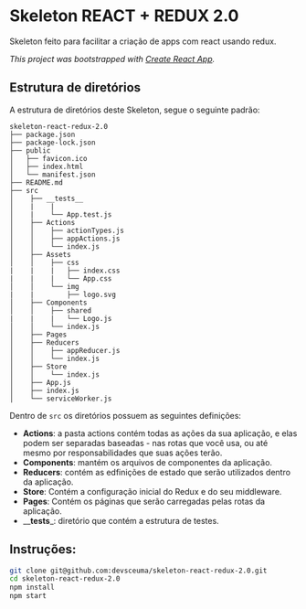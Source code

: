 # Skeleton REACT + REDUX 2.0

Skeleton feito para facilitar a criação de apps com react usando redux.

*This project was bootstrapped with [Create React App](https://github.com/facebook/create-react-app).*

## Estrutura de diretórios

A estrutura de diretórios deste Skeleton, segue o seguinte padrão:

```
skeleton-react-redux-2.0
├── package.json
├── package-lock.json
├── public
│   ├── favicon.ico
│   ├── index.html
│   └── manifest.json
├── README.md
├── src
│    ├── __tests__
│    |    |
│    |    └── App.test.js
│    ├── Actions
│    │    ├── actionTypes.js
│    │    ├── appActions.js
│    │    └── index.js
│    ├── Assets
│    │    ├── css
|    |    |   ├── index.css
|    |    |   └── App.css
│    │    └── img
|    |        ├── logo.svg
│    ├── Components
│    │    ├── shared
|    |    |   └── Logo.js
│    │    └── index.js
│    ├── Pages
│    ├── Reducers
│    │    ├── appReducer.js
│    │    └── index.js
│    ├── Store
│    │    └── index.js
│    ├── App.js
│    ├── index.js
│    └── serviceWorker.js
```

Dentro de `src` os diretórios possuem as seguintes definições:

- **Actions**: a pasta actions contém todas as ações da sua aplicação, e elas podem ser separadas baseadas - nas rotas que você usa, ou até mesmo por responsabilidades que suas ações terão.
- **Components**: mantém os arquivos de componentes da aplicação.
- **Reducers**: contém as edfinições de estado que serão utilizados dentro da aplicação.
- **Store**: Contém a configuração inicial do Redux e do seu middleware.
- **Pages**: Contém os páginas que serão carregadas pelas rotas da aplicação.
- __**__tests__**_: diretório que contém a estrutura de testes.
## Instruções:

```sh
git clone git@github.com:devsceuma/skeleton-react-redux-2.0.git
cd skeleton-react-redux-2.0
npm install
npm start
```